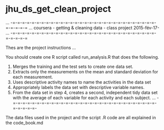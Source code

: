 # jhu_ds_get_clean_project

 ...	-=-=-=-=-=-=-=-=-=-=-=-=-=-=-=-=-=-=-=-=-=-=-=-=-=-=-=-=-=-=-=-=-=-=-=
 ...			coursera - getting & cleaning data - class project
                                               2015-fév-17-
 ...	-=-=-=-=-=-=-=-=-=-=-=-=-=-=-=-=-=-=-=-=-=-=-=-=-=-=-=-=-=-=-=-=-=-=-=
 
 Thes are the project instructions  ...

   You should create one R script called run_analysis.R that does the following. 

   1. Merges the training and the test sets to create one data set.
   2. Extracts only the measurements on the mean and standard deviation for each measurement. 
   3. Uses descriptive activity names to name the activities in the data set
   4. Appropriately labels the data set with descriptive variable names. 
   5. From the data set in step 4, creates a second, independent tidy data set with the average of each variable for each activity and each subject.
 ...  -=-=-=-=-=-=-=-=-=-=-=-=-=-=-=-=-=-=-=-=-=-=-=-=-=-=-=-=-=-=-=-=-=-=-=-
 
 
 The data files used in the project and the script .R code are all explained in the code_book.md
 
 
